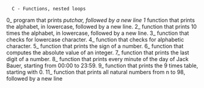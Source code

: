       C - Functions, nested loops

0_ program that prints _putchar, followed by a new line
1_ function that prints the alphabet, in lowercase, followed by a new line.
2_ function that prints 10 times the alphabet, in lowercase, followed by a new line.
3_ function that checks for lowercase character.
4_ function that checks for alphabetic character.
5_ function that prints the sign of a number.
6_  function that computes the absolute value of an integer.
7_ function that prints the last digit of a number.
8_  function that prints every minute of the day of Jack Bauer, starting from 00:00 to 23:59.
9_ function that prints the 9 times table, starting with 0.
11_  function that prints all natural numbers from n to 98, followed by a new line

